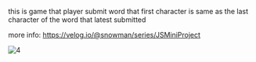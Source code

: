 this is game that player submit word that first character is same as the last character of the word that latest submitted

more info: https://velog.io/@snowman/series/JSMiniProject

![4](https://user-images.githubusercontent.com/72291472/126593221-f727b739-6bb5-403e-b51b-ad2b61251459.jpg)
